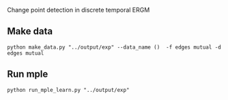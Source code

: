 Change point detection in discrete temporal ERGM 

Make data
------------

`python make_data.py "../output/exp" --data_name ()  -f edges mutual -d edges mutual`

Run mple
------------

`python run_mple_learn.py "../output/exp"`
